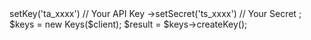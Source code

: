 <?php

use Tomba\Client;
use Tomba\Services\Keys;

$client = new Client();

$client
    ->setKey('ta_xxxx') // Your API Key
    ->setSecret('ts_xxxx') // Your Secret
;

$keys = new Keys($client);

$result = $keys->createKey();